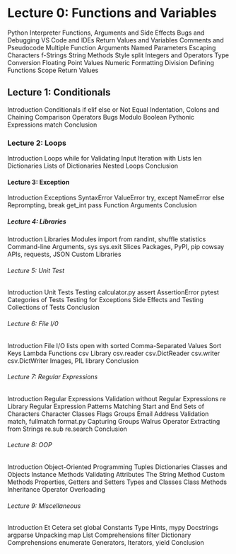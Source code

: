 # Lecture 0: Functions and Variables

Python Interpreter
Functions, Arguments and Side Effects
Bugs and Debugging
VS Code and IDEs
Return Values and Variables
Comments and Pseudocode
Multiple Function Arguments
Named Parameters
Escaping Characters
f-Strings
String Methods
Style
split
Integers and Operators
Type Conversion
Floating Point Values
Numeric Formatting
Division
Defining Functions
Scope
Return Values

## Lecture 1: Conditionals

Introduction
Conditionals
if
elif
else
or
Not Equal
Indentation, Colons
and
Chaining Comparison Operators
Bugs
Modulo
Boolean
Pythonic Expressions
match
Conclusion

### Lecture 2: Loops

Introduction
Loops
while
for
Validating Input
Iteration with Lists
len
Dictionaries
Lists of Dictionaries
Nested Loops
Conclusion

#### Lecture 3: Exception

Introduction
Exceptions
SyntaxError
ValueError
try, except
NameError
else
Reprompting, break
get_int
pass
Function Arguments
Conclusion

##### Lecture 4: Libraries

Introduction
Libraries
Modules
import
from
randint, shuffle
statistics
Command-line Arguments, sys
sys.exit
Slices
Packages, PyPI, pip
cowsay
APIs, requests, JSON
Custom Libraries

###### Lecture 5: Unit Test

Introduction
Unit Tests
Testing calculator.py
assert
AssertionError
pytest
Categories of Tests
Testing for Exceptions
Side Effects and Testing
Collections of Tests
Conclusion

###### Lecture 6: File I/0

Introduction
File I/O
lists
open
with
sorted
Comma-Separated Values
Sort Keys
Lambda Functions
csv Library
csv.reader
csv.DictReader
csv.writer
csv.DictWriter
Images, PIL library
Conclusion

###### Lecture 7: Regular Expressions

Introduction
Regular Expressions
Validation without Regular Expressions
re Library
Regular Expression Patterns
Matching Start and End
Sets of Characters
Character Classes
Flags
Groups
Email Address Validation
match, fullmatch
format.py
Capturing Groups
Walrus Operator
Extracting from Strings
re.sub
re.search
Conclusion

###### Lecture 8: OOP

Introduction
Object-Oriented Programming
Tuples
Dictionaries
Classes and Objects
Instance Methods
Validating Attributes
The String Method
Custom Methods
Properties, Getters and Setters
Types and Classes
Class Methods
Inheritance
Operator Overloading

###### Lecture 9: Miscellaneous

Introduction
Et Cetera
set
global
Constants
Type Hints, mypy
Docstrings
argparse
Unpacking
map
List Comprehensions
filter
Dictionary Comprehensions
enumerate
Generators, Iterators, yield
Conclusion
